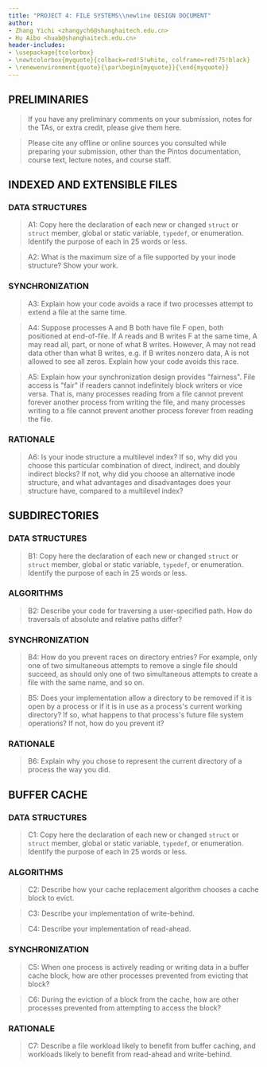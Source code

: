 ```yaml
---
title: "PROJECT 4: FILE SYSTEMS\\newline DESIGN DOCUMENT"
author:
- Zhang Yichi <zhangych6@shanghaitech.edu.cn>
- Hu Aibo <huab@shanghaitech.edu.cn>
header-includes:
- \usepackage{tcolorbox}
- \newtcolorbox{myquote}{colback=red!5!white, colframe=red!75!black}
- \renewenvironment{quote}{\par\begin{myquote}}{\end{myquote}}
---
```


## PRELIMINARIES

> If you have any preliminary comments on your submission, notes for the
> TAs, or extra credit, please give them here.

> Please cite any offline or online sources you consulted while
> preparing your submission, other than the Pintos documentation, course
> text, lecture notes, and course staff.

## INDEXED AND EXTENSIBLE FILES

### DATA STRUCTURES

> A1: Copy here the declaration of each new or changed `struct` or
> `struct` member, global or static variable, `typedef`, or
> enumeration.  Identify the purpose of each in 25 words or less.

> A2: What is the maximum size of a file supported by your inode
> structure?  Show your work.

### SYNCHRONIZATION

> A3: Explain how your code avoids a race if two processes attempt to
> extend a file at the same time.

> A4: Suppose processes A and B both have file F open, both
> positioned at end-of-file.  If A reads and B writes F at the same
> time, A may read all, part, or none of what B writes.  However, A
> may not read data other than what B writes, e.g. if B writes
> nonzero data, A is not allowed to see all zeros.  Explain how your
> code avoids this race.

> A5: Explain how your synchronization design provides "fairness".
> File access is "fair" if readers cannot indefinitely block writers
> or vice versa.  That is, many processes reading from a file cannot
> prevent forever another process from writing the file, and many
> processes writing to a file cannot prevent another process forever
> from reading the file.

### RATIONALE

> A6: Is your inode structure a multilevel index?  If so, why did you
> choose this particular combination of direct, indirect, and doubly
> indirect blocks?  If not, why did you choose an alternative inode
> structure, and what advantages and disadvantages does your
> structure have, compared to a multilevel index?

## SUBDIRECTORIES

### DATA STRUCTURES

> B1: Copy here the declaration of each new or changed `struct` or
> `struct` member, global or static variable, `typedef`, or
> enumeration.  Identify the purpose of each in 25 words or less.

### ALGORITHMS

> B2: Describe your code for traversing a user-specified path.  How
> do traversals of absolute and relative paths differ?

### SYNCHRONIZATION

> B4: How do you prevent races on directory entries?  For example,
> only one of two simultaneous attempts to remove a single file
> should succeed, as should only one of two simultaneous attempts to
> create a file with the same name, and so on.

> B5: Does your implementation allow a directory to be removed if it
> is open by a process or if it is in use as a process's current
> working directory?  If so, what happens to that process's future
> file system operations?  If not, how do you prevent it?

### RATIONALE

> B6: Explain why you chose to represent the current directory of a
> process the way you did.

## BUFFER CACHE

### DATA STRUCTURES

> C1: Copy here the declaration of each new or changed `struct` or
> `struct` member, global or static variable, `typedef`, or
> enumeration.  Identify the purpose of each in 25 words or less.

### ALGORITHMS

> C2: Describe how your cache replacement algorithm chooses a cache
> block to evict.

> C3: Describe your implementation of write-behind.

> C4: Describe your implementation of read-ahead.

### SYNCHRONIZATION

> C5: When one process is actively reading or writing data in a
> buffer cache block, how are other processes prevented from evicting
> that block?

> C6: During the eviction of a block from the cache, how are other
> processes prevented from attempting to access the block?

### RATIONALE

> C7: Describe a file workload likely to benefit from buffer caching,
> and workloads likely to benefit from read-ahead and write-behind.
